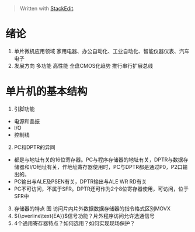 > Written with [StackEdit](https://stackedit.io/).
# 绪论
1. 单片微机应用领域
家用电器、办公自动化、工业自动化、智能仪器仪表、汽车电子
2. 发展方向
多功能 高性能 全盘CMOS化趋势 推行串行扩展总线
# 单片机的基本结构
1. 引脚功能
- 电源和晶振
- I/O
- 控制线
2. PC和DPTR的异同
- 都是与地址有关的16位寄存器。PC与程序存储器的地址有关，DPTR与数据存储器和I/O地址有关，作地址寄存器使用时，PC与DPTR都是通过P0，P2口输出的。
- PC输出与ALE及PSEN有关，DPTR输出与ALE WR RD有关
- PC不可访问，不属于SFR。DPTR还可作为2个8位寄存器使用，可访问，位于SFR中
3. 存储器的特点 图
访问片内片外数据数据存储器的指令格式区别MOVX
4. ${\overline\text{EA}}$信号功能？片外程序访问允许选通信号
5. 4个通用寄存器特点？如何选用？如何实现现场保护？

<!--stackedit_data:
eyJoaXN0b3J5IjpbLTEzNDczMjU5MDMsLTQ3NTUxMzY0NywxND
A5MzY5MTMwLC00OTc4MjE5MzAsNjE2MTIxODI1LDE4NDQyOTM4
OTgsLTYxODMzNjEyLC03ODg4MTkyNjgsMjAzNjg4OTk4MCwtMT
MzNjcwMDM4MywxNjU1NTc4ODE4LDE4Mjk2ODYwNDcsLTU0NDQx
NTgxNywxODA4ODU5NDI0LDczMDk5ODExNl19
-->